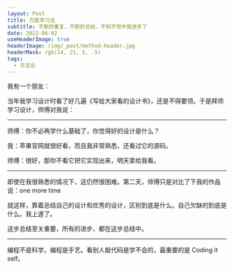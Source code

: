 ```yaml
---
layout: Post
title: 万能学习法
subtitle: 不断的重复，不断的总结，不知不觉中就进步了
date: 2022-06-02
useHeaderImage: true
headerImage: /img/_post/method-header.jpg
headerMask: rgb(14, 21, 5, .5)
tags:
  - 方法论
---
```


我有一个朋友：

当年我学习设计时看了好几遍《写给大家看的设计书》，还是不得要领。于是拜师学习设计，师傅对我说：

---

师傅：你不必再学什么基础了，你觉得好的设计是什么？

我：苹果官网就很好看，而且我非常熟悉，还看过它的源码。

师傅：很好，那你不看它把它实现出来，明天拿给我看。

---

即使在我很熟悉的情况下，这仍然很困难。第二天，师傅只是对比了下我的作品说：one more time

就这样，靠着总结自己的设计和优秀的设计，区别到底是什么。自己欠缺的到底是什么。我上道了。

这步总结至关重要，所有的进步，都在这步总结中。

---

编程不是科学，编程是手艺。看别人敲代码是学不会的，最重要的是 Coding it self。
